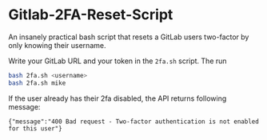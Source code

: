 # Gitlab-2FA-Reset-Script
An insanely practical bash script that resets a GitLab users two-factor by only knowing their username.

Write your GitLab URL and your token in the `2fa.sh` script. The run
````bash
bash 2fa.sh <username>
bash 2fa.sh mike
````

If the user already has their 2fa disabled, the API returns following message:
````
{"message":"400 Bad request - Two-factor authentication is not enabled for this user"}
````
